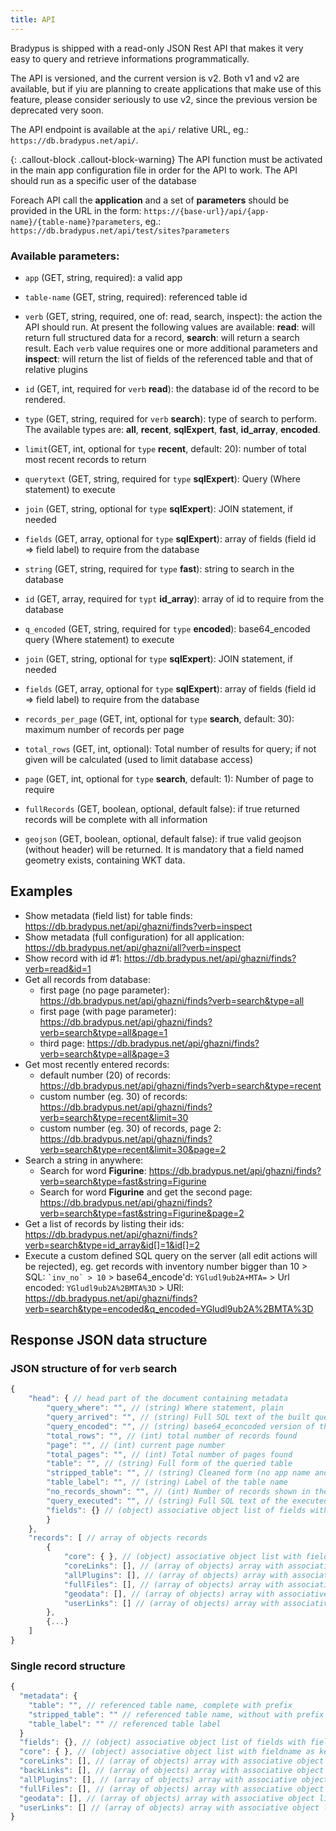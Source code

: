 ```yaml
---
title: API
---
```


Bradypus is shipped with a read-only JSON Rest API that makes it very easy to 
query and retrieve informations programmatically.

The API is versioned, and the current version is v2. Both v1 and v2 are
available, but if yiu are planning to create applications that make use
of this feature, please consider seriously to use v2, since the previous
version be deprecated very soon.

The API endpoint is available at the `api/` relative URL, eg.:
`https://db.bradypus.net/api/`.

{: .callout-block .callout-block-warning}
The API function must be activated in the main app configuration file in order for the API to work. The API should run as a specific user of the database

Foreach API call the **application**  and a set of **parameters** should be provided in the URL in the form: `https://{base-url}/api/{app-name}/{table-name}?parameters`, eg.: `https://db.bradypus.net/api/test/sites?parameters`

### Available parameters:
- `app` (GET, string, required): a valid app
- `table-name` (GET, string, required): referenced table id
- `verb` (GET, string, required, one of: read, search, inspect): the action the API should run.
At present the following values are available: **read**: will return full structured data for a record,
 **search**: will return a search result. Each `verb` value requires one or more additional parameters
 and **inspect**: will return the list of fields of the referenced table and that of relative plugins

- `id` (GET, int, required for `verb` **read**): the database id of the record to be rendered.

- `type` (GET, string, required for `verb` **search**): type of search to perform.
The available types are: **all**, **recent**, **sqlExpert**, **fast**, **id_array**, **encoded**.

- `limit`(GET, int, optional for `type` **recent**, default: 20): number of total most recent records to return

- `querytext` (GET, string, required for `type` **sqlExpert**): Query (Where statement) to execute
- `join` (GET, string, optional for `type` **sqlExpert**): JOIN statement, if needed
- `fields` (GET, array, optional for `type` **sqlExpert**): array of fields (field id => field label) to require from the database

- `string` (GET, string, required for `type` **fast**): string to search in the database

- `id` (GET, array, required for `typt` **id_array**): array of id to require from the database

- `q_encoded` (GET, string, required for `type` **encoded**): base64_encoded query (Where statement) to execute
- `join` (GET, string, optional for `type` **sqlExpert**): JOIN statement, if needed
- `fields` (GET, array, optional for `type` **sqlExpert**): array of fields (field id => field label) to require from the database

- `records_per_page` (GET, int, optional for `type` **search**, default: 30): maximum number of records per page
- `total_rows` (GET, int, optional): Total number of results for query; if not given will be calculated (used to limit database access)
- `page` (GET, int, optional for `type` **search**, default: 1): Number of page to require
- `fullRecords` (GET, boolean, optional, default false): if true returned records will be complete with all information
- `geojson` (GET, boolean, optional, default false): if true valid geojson (without header) will be returned. It is mandatory that a field named geometry exists, containing WKT data.




## Examples

- Show metadata (field list) for table finds: https://db.bradypus.net/api/ghazni/finds?verb=inspect
- Show metadata (full configuration) for all application: https://db.bradypus.net/api/ghazni/all?verb=inspect
- Show record with id #1: https://db.bradypus.net/api/ghazni/finds?verb=read&id=1
- Get all records from database:
  - first page (no page parameter): https://db.bradypus.net/api/ghazni/finds?verb=search&type=all
  - first page (with page parameter): https://db.bradypus.net/api/ghazni/finds?verb=search&type=all&page=1
  - third page: https://db.bradypus.net/api/ghazni/finds?verb=search&type=all&page=3
- Get most recently entered records:
  - default number (20) of records: https://db.bradypus.net/api/ghazni/finds?verb=search&type=recent
  - custom number (eg. 30) of records: https://db.bradypus.net/api/ghazni/finds?verb=search&type=recent&limit=30
  - custom number (eg. 30) of records, page 2: https://db.bradypus.net/api/ghazni/finds?verb=search&type=recent&limit=30&page=2
- Search a string in anywhere:
  - Search for word **Figurine**: https://db.bradypus.net/api/ghazni/finds?verb=search&type=fast&string=Figurine
  - Search for word **Figurine** and get the second page: https://db.bradypus.net/api/ghazni/finds?verb=search&type=fast&string=Figurine&page=2
- Get a list of records by listing their ids: https://db.bradypus.net/api/ghazni/finds?verb=search&type=id_array&id[]=1&id[]=2
- Execute a custom defined SQL query on the server (all edit actions will be rejected), eg. get records with inventory number  bigger than 10 > SQL: `` `inv_no` > 10 `` > base64_encode'd: `YGludl9ub2A+MTA=` > Url encoded: `YGludl9ub2A%2BMTA%3D` > URl: https://db.bradypus.net/api/ghazni/finds?verb=search&type=encoded&q_encoded=YGludl9ub2A%2BMTA%3D


## Response JSON data structure

### JSON structure of for `verb` **search**
```javascript
{
    "head": { // head part of the document containing metadata
        "query_where": "", // (string) Where statement, plain
        "query_arrived": "", // (string) Full SQL text of the built query
        "query_encoded": "", // (string) base64_econcoded version of the executed query for further use
        "total_rows": "", // (int) total number of records found
        "page": "", // (int) current page number
        "total_pages": "", // (int) Total number of pages found
        "table": "", // (string) Full form of the queried table
        "stripped_table": "", // (string) Cleaned form (no app name and prefix) of queried table
        "table_label": "", // (string) Label of the table name
        "no_records_shown": "", // (int) Number of records shown in the current page
        "query_executed": "", // (string) Full SQL text of the executed query (with pagination limits and sorting)
        "fields": {} // (object) associative object list of fields with field id as key and field label as value
        }
    },
    "records": [ // array of objects records
        {
            "core": { }, // (object) associative object list with field name as key and field value as value
            "coreLinks": [], // (array of objects) array with associative object list with coreLinks
            "allPlugins": [], // (array of objects) array with associative object list with plugin data
            "fullFiles": [], // (array of objects) array with associative object list with file data
            "geodata": [], // (array of objects) array with associative object list with geo data
            "userLinks": [] // (array of objects) array with associative object list with user defined links
        },
        {...}
    ]
}
```

### Single record structure
```javascript
{
  "metadata": {
    "table": "", // referenced table name, complete with prefix
    "stripped_table": "" // referenced table name, without with prefix
    "table_label": "" // referenced table label
  }
  "fields": {}, // (object) associative object list of fields with field id as key and field label as value
  "core": { }, // (object) associative object list with fieldname as key and field value as value
  "coreLinks": [], // (array of objects) array with associative object list with coreLinks
  "backLinks": [], // (array of objects) array with associative object list with backLinks
  "allPlugins": [], // (array of objects) array with associative object list with plugin data
  "fullFiles": [], // (array of objects) array with associative object list with file data
  "geodata": [], // (array of objects) array with associative object list with geo data
  "userLinks": [] // (array of objects) array with associative object list with user defined links
}
```